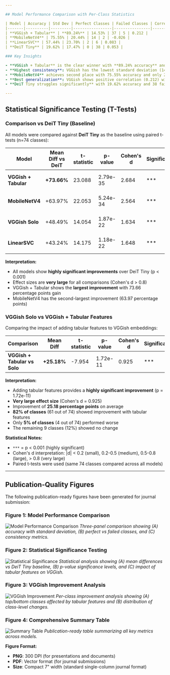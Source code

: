 ```yaml
---

## Model Performance Comparison with Per-Class Statistics

| Model | Accuracy | Std Dev | Perfect Classes | Failed Classes | Correlation |
|-------|----------|---------|-----------------|----------------|-------------|
| **VGGish + Tabular** | **89.24%** | 14.53% | 37 | 5 | 0.212 |
| **MobileNetV4** | 75.55% | 20.44% | 14 | 2 | -0.026 |
| **LinearSVC** | 57.44% | 23.70% | 2 | 6 | 0.083 |
| **DeiT Tiny** | 19.62% | 17.47% | 0 | 38 | 0.053 |

### Key Insights

- **VGGish + Tabular** is the clear winner with **89.24% accuracy** and the most perfect classes (37)
- **Highest consistency**: VGGish has the lowest standard deviation (14.53%), showing more stable performance across classes
- **MobileNetV4** achieves second place with 75.55% accuracy and only 2 failed classes
- **Best generalization**: VGGish shows positive correlation (0.212) with sample count, indicating it scales better with more data
- **DeiT Tiny struggles significantly** with 19.62% accuracy and 38 failed classes - likely needs more training data or fine-tuning

---
```


## Statistical Significance Testing (T-Tests)

### Comparison vs DeiT Tiny (Baseline)

All models were compared against **DeiT Tiny** as the baseline using paired t-tests (n=74 classes):

| Model | Mean Diff vs DeiT | t-statistic | p-value | Cohen's d | Significance | Result |
|-------|-------------------|-------------|---------|-----------|--------------|--------|
| **VGGish + Tabular** | **+73.66%** | 23.088 | 2.79e-35 | 2.684 | *** | Highly significant improvement |
| **MobileNetV4** | +63.97% | 22.053 | 5.24e-34 | 2.564 | *** | Highly significant improvement |
| **VGGish Solo** | +48.49% | 14.054 | 1.87e-22 | 1.634 | *** | Highly significant improvement |
| **LinearSVC** | +43.24% | 14.175 | 1.18e-22 | 1.648 | *** | Highly significant improvement |

**Interpretation:**
- All models show **highly significant improvements** over DeiT Tiny (p < 0.001)
- Effect sizes are **very large** for all comparisons (Cohen's d > 0.8)
- VGGish + Tabular shows the **largest improvement** with 73.66 percentage points gain
- MobileNetV4 has the second-largest improvement (63.97 percentage points)

### VGGish Solo vs VGGish + Tabular Features

Comparing the impact of adding tabular features to VGGish embeddings:

| Comparison | Mean Diff | t-statistic | p-value | Cohen's d | Significance | Classes Improved | Classes Worsened |
|------------|-----------|-------------|---------|-----------|--------------|------------------|------------------|
| **VGGish + Tabular vs Solo** | **+25.18%** | -7.954 | 1.72e-11 | 0.925 | *** | 61 (82%) | 4 (5%) |

**Interpretation:**
- Adding tabular features provides a **highly significant improvement** (p = 1.72e-11)
- **Very large effect size** (Cohen's d = 0.925)
- Improvement of **25.18 percentage points** on average
- **82% of classes** (61 out of 74) showed improvement with tabular features
- Only **5% of classes** (4 out of 74) performed worse
- The remaining 9 classes (12%) showed no change

**Statistical Notes:**
- `***` = p < 0.001 (highly significant)
- Cohen's d interpretation: |d| < 0.2 (small), 0.2-0.5 (medium), 0.5-0.8 (large), > 0.8 (very large)
- Paired t-tests were used (same 74 classes compared across all models)

---

## Publication-Quality Figures

The following publication-ready figures have been generated for journal submission:

### Figure 1: Model Performance Comparison
![Model Performance Comparison](fig1_model_performance_comparison.png)
*Three-panel comparison showing (A) accuracy with standard deviation, (B) perfect vs failed classes, and (C) consistency metrics.*

### Figure 2: Statistical Significance Testing
![Statistical Significance](fig2_statistical_significance.png)
*Statistical analysis showing (A) mean differences vs DeiT Tiny baseline, (B) p-value significance levels, and (C) impact of tabular features on VGGish.*

### Figure 3: VGGish Improvement Analysis
![VGGish Improvement](fig3_vggish_improvement_analysis.png)
*Per-class improvement analysis showing (A) top/bottom classes affected by tabular features and (B) distribution of class-level changes.*

### Figure 4: Comprehensive Summary Table
![Summary Table](fig4_summary_table.png)
*Publication-ready table summarizing all key metrics across models.*

**Figure Format:**
- **PNG**: 300 DPI (for presentations and documents)
- **PDF**: Vector format (for journal submissions)
- **Size**: Compact 7" width (standard single-column journal format)
